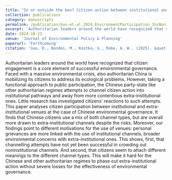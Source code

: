 ```yaml
---
title: "In or outside the box? Citizen action between institutional and extra-institutional channels in Chinese environmental governance"
collection: publications
category: manuscripts
permalink: /publication/Guo-et-al_2024_EnvironmentParticipation_InsNonins_China
excerpt: 'Authoritarian leaders around the world have recognized that citizen engagement is a core element of successful environmental governance. Faced with a massive environmental crisis, also authoritarian China is mobilizing its citizens to address its ecological problems. However, taking a functional approach to public participation, the Chinese party-state like other authoritarian regimes attempts to channel citizen action into institutional pathways and away from more contentious extra-institutional ones. Little research has investigated citizens’ reactions to such attempts. This paper analyses citizen participation between institutional and extra-institutional venues at the case of Chinese environmental governance. It finds that Chinese citizens use a mix of both channel types, but are overall more drawn to extra-institutional channels despite the risks. Moreover, our findings point to different motivations for the use of venues: personal grievances are more linked with the use of institutional channels, broader environmental concerns with extra-institutional ones. This shows, first, that channelling attempts have not yet been successful in crowding out noninstitutional channels. And second, that citizens seem to attach different meanings to the different channel types. This will make it hard for the Chinese and other authoritarian regimes to phase out extra-institutional action without severe losses for the effectiveness of environmental governance.'
date: 2024-10-23
venue: 'Journal of Environmental Policy & Planning'
paperurl: 'Forthcoming'
citation: 'Guo, D., Bondes, M., Kostka, G., Rabe, A. W.. (2025). &quot;In or outside the box? Citizen action between institutional and extra-institutional channels in Chinese environmental governance.&quot; <i>Journal of Environmental Policy and Planning</i>.'
---
```

Authoritarian leaders around the world have recognized that citizen engagement is a core element of successful environmental governance. Faced with a massive environmental crisis, also authoritarian China is mobilizing its citizens to address its ecological problems. However, taking a functional approach to public participation, the Chinese party-state like other authoritarian regimes attempts to channel citizen action into institutional pathways and away from more contentious extra-institutional ones. Little research has investigated citizens’ reactions to such attempts. This paper analyses citizen participation between institutional and extra-institutional venues at the case of Chinese environmental governance. It finds that Chinese citizens use a mix of both channel types, but are overall more drawn to extra-institutional channels despite the risks. Moreover, our findings point to different motivations for the use of venues: personal grievances are more linked with the use of institutional channels, broader environmental concerns with extra-institutional ones. This shows, first, that channelling attempts have not yet been successful in crowding out noninstitutional channels. And second, that citizens seem to attach different meanings to the different channel types. This will make it hard for the Chinese and other authoritarian regimes to phase out extra-institutional action without severe losses for the effectiveness of environmental governance. 
